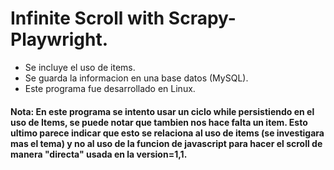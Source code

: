 # Infinite Scroll with Scrapy-Playwright.

- Se incluye el uso de items.
- Se guarda la informacion en una base datos (MySQL).
- Este programa fue desarrollado en Linux.

#### Nota: En este programa se intento usar un ciclo while persistiendo en el uso de Items, se puede notar que tambien nos hace falta un item. Esto ultimo parece indicar que esto se relaciona al uso de items (se investigara mas el tema) y no al uso de la funcion de javascript para hacer el scroll de manera "directa" usada en la version=1,1.